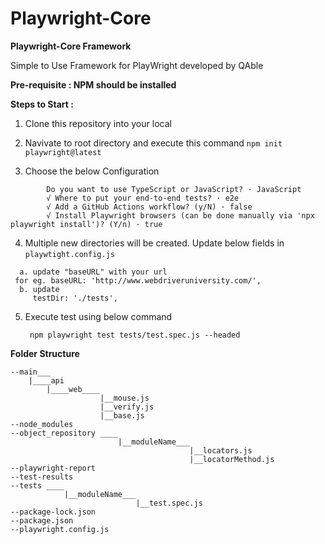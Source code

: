 # Playwright-Core

**Playwright-Core Framework**

  

Simple to Use Framework for PlayWright developed by QAble

**Pre-requisite : NPM should be installed**
  

**Steps to Start :**


1. Clone this repository into your local

2. Navivate to root directory and execute this command 
        `npm init playwright@latest`

3. Choose the below Configuration
```
        Do you want to use TypeScript or JavaScript? · JavaScript
        √ Where to put your end-to-end tests? · e2e
        √ Add a GitHub Actions workflow? (y/N) · false
        √ Install Playwright browsers (can be done manually via 'npx playwright install')? (Y/n) · true
```
  
4. Multiple new directories will be created.   Update below fields in `playwtight.config.js` 
  ```
    a. update "baseURL" with your url
   for eg. baseURL: 'http://www.webdriveruniversity.com/',
    b. update 
       testDir: './tests',
  ```
  
5. Execute test using below command 

   `  npm playwright test tests/test.spec.js --headed `

**Folder Structure**

```
--main___
	|____api
        |____web____
                    |__mouse.js
                    |__verify.js
                    |__base.js
--node_modules
--object_repository ____
                        |__moduleName___
                                        |__locators.js
                                        |__locatorMethod.js
--playwright-report
--test-results
--tests ____
            |__moduleName___
                            |__test.spec.js
--package-lock.json
--package.json
--playwright.config.js

```
